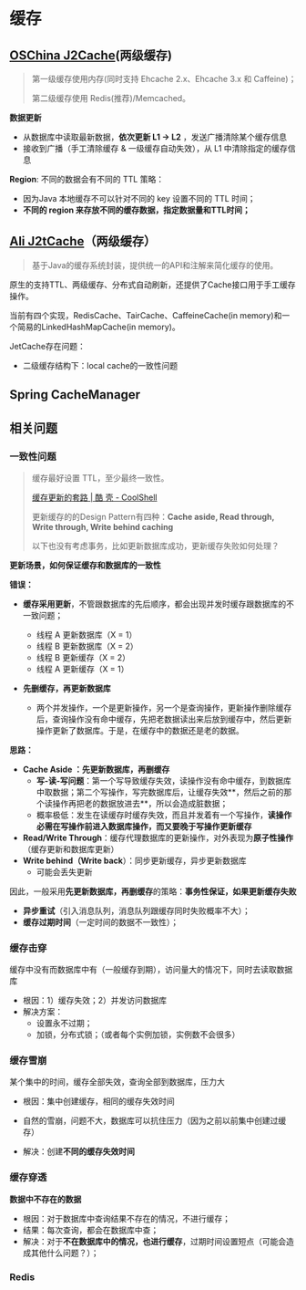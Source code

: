 # 缓存

## [OSChina J2Cache](https://gitee.com/ld/J2Cache)(两级缓存)

> 第一级缓存使用内存(同时支持 Ehcache 2.x、Ehcache 3.x 和 Caffeine)；
>
> 第二级缓存使用 Redis(推荐)/Memcached。

**数据更新**

- 从数据库中读取最新数据，**依次更新 L1 -> L2** ，发送广播清除某个缓存信息
- 接收到广播（手工清除缓存 & 一级缓存自动失效），从 L1 中清除指定的缓存信息

**Region**: 不同的数据会有不同的 TTL 策略：

- 因为Java 本地缓存不可以针对不同的 key 设置不同的 TTL 时间；
- **不同的 region 来存放不同的缓存数据，指定数据量和TTL时间；**



## [Ali J2tCache](https://github.com/oschina/J2Cache)（两级缓存）

> 基于Java的缓存系统封装，提供统一的API和注解来简化缓存的使用。
>
> 

原生的支持TTL、两级缓存、分布式自动刷新，还提供了Cache接口用于手工缓存操作。 

当前有四个实现，RedisCache、TairCache、CaffeineCache(in memory)和一个简易的LinkedHashMapCache(in memory)。



JetCache存在问题：

-  二级缓存结构下：local cache的一致性问题



## Spring CacheManager





## 相关问题

### 一致性问题

> 缓存最好设置 TTL，至少最终一致性。
>
> [缓存更新的套路 | 酷 壳 - CoolShell](https://coolshell.cn/articles/17416.html)
>
> 更新缓存的的Design Pattern有四种：**Cache aside, Read through, Write through, Write behind caching**
>
> 以下也没有考虑事务，比如更新数据库成功，更新缓存失败如何处理？

**更新场景，如何保证缓存和数据库的一致性**

**错误：**

- **缓存采用更新**，不管跟数据库的先后顺序，都会出现并发时缓存跟数据库的不一致问题；
  - 线程 A 更新数据库（X = 1）
  - 线程 B 更新数据库（X = 2）
  - 线程 B 更新缓存（X = 2）
  - 线程 A 更新缓存（X = 1）

- **先删缓存，再更新数据库**
  - 两个并发操作，一个是更新操作，另一个是查询操作，更新操作删除缓存后，查询操作没有命中缓存，先把老数据读出来后放到缓存中，然后更新操作更新了数据库。于是，在缓存中的数据还是老的数据。



**思路：**

- **Cache Aside ：先更新数据库，再删缓存**
  - **写-读-写问题**：第一个写导致缓存失效，读操作没有命中缓存，到数据库中取数据；第二个写操作，写完数据库后，让缓存失效**，然后之前的那个读操作再把老的数据放进去**，所以会造成脏数据；
  - 概率极低：发生在读缓存时缓存失效，而且并发着有一个写操作，**读操作必需在写操作前进入数据库操作，而又要晚于写操作更新缓存**
- **Read/Write Through**：缓存代理数据库的更新操作，对外表现为**原子性操作**（缓存更新和数据库更新）
- **Write behind（Write back**）：同步更新缓存，异步更新数据库
  - 可能会丢失更新



因此，一般采用**先更新数据库，再删缓存**的策略：**事务性保证，如果更新缓存失败**

- **异步重试**（引入消息队列，消息队列跟缓存同时失败概率不大）；
- **缓存过期时间**（一定时间的数据不一致性）；



### 缓存击穿

缓存中没有而数据库中有（一般缓存到期），访问量大的情况下，同时去读取数据库

- 根因：1）缓存失效；2）并发访问数据库
- 解决方案：
  - 设置永不过期；
  - 加锁，分布式锁；（或者每个实例加锁，实例数不会很多）



### 缓存雪崩

某个集中的时间，缓存全部失效，查询全部到数据库，压力大

- 根因：集中创建缓存，相同的缓存失效时间

- 自然的雪崩，问题不大，数据库可以抗住压力（因为之前以前集中创建过缓存）

- 解决：创建**不同的缓存失效时间**




### 缓存穿透

**数据中不存在的数据**

- 根因：对于数据库中查询结果不存在的情况，不进行缓存；
- 结果：每次查询，都会在数据库中查；
- 解决：对于**不在数据库中的情况，也进行缓存**，过期时间设置短点（可能会造成其他什么问题？）；



### Redis
## 